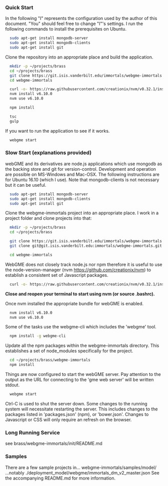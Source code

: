 ### Quick Start ###

In the following "I" represents the configuration used by
the author of this document.
"You" should feel free to change "I"'s settings.
I run the following commands to install the prerequisites on Ubuntu.
```bash
  sudo apt-get install mongodb-server
  sudo apt-get install mongodb-clients
  sudo apt-get install git
```
Clone the repository into an appropriate place and build the application.
```bash
  mkdir -p ~/projects/brass
  cd ~/projects/brass
  git clone https://git.isis.vanderbilt.edu/immortals/webgme-immortals.git
  cd webgme-immortals

  curl -o- https://raw.githubusercontent.com/creationix/nvm/v0.32.1/install.sh | bash
  nvm install v6.10.0
  nvm use v6.10.0

  npm install

  tsc
  gulp
```
If you want to run the application to see if it works.
```bash
  webgme start
```

### Slow Start (explanations provided)

webGME and its derivatives are node.js applications which
use mongodb as the backing store and git for version-control.
Development and operation are possible on MS-Windows and Mac-OSX.
The following instructions are for Ubuntu 16.10 (which I use).
Note that mongodb-clients is not necessary but it can be useful.
```bash
  sudo apt-get install mongodb-server
  sudo apt-get install mongodb-clients
  sudo apt-get install git
```
Clone the webgme-immortals project into an appropriate place.
I work in a project folder and clone projects into that:
```bash
  mkdir -p ~/projects/brass
  cd ~/projects/brass

  git clone https://git.isis.vanderbilt.edu/immortals/webgme-immortals.git
  git clone git@git.isis.vanderbilt.edu:immortals/webgme-immortals.git

  cd webgme-immortals
```
WebGME does not closely track node.js nor npm therefore it is
useful to use the node-version-manager (nvm https://github.com/creationix/nvm)
to establish a consistent set of Javascript packages.
```bash
  curl -o- https://raw.githubusercontent.com/creationix/nvm/v0.32.1/install.sh | bash
```
**Close and reopen your terminal to start using nvm (or source .bashrc).**

Once nvm installed the appropriate bundle for webGME is enabled.
```bash
  nvm install v6.10.0
  nvm use v6.10.0
```

Some of the tasks use the webgme-cli which includes the 'webgme' tool.
```bash
  npm install -g webgme-cli
```

Update all the npm packages within the webgme-immortals directory.
This establishes a set of node_modules specifically for the project.
```bash
  cd ~/projects/brass/webgme-immortals
  npm install
```
Things are now configured to start the webGME server.
Pay attention to the output as the URL for connecting
to the 'gme web server' will be written stdout.
```bash
  webgme start
```
Ctrl-C is used to shut the server down.
Some changes to the running system will necessitate restarting the server.
This includes changes to the packages listed in 'packages.json' (npm),
or 'bower.json'.
Changes to Javascript or CSS will only require an refresh on the browser.

### Long Running Service

see brass/webgme-immortals/init/README.md

### Samples ###

There are a few sample projects in...
webgme-immortals/samples/model/
...notably ./deployment_model/webgme/immortals_dm_v2_master.json
See the accompanying README.md for more information.

